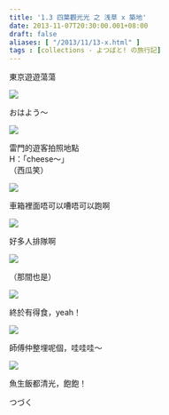 ```yaml
---
title: '1.3 四葉觀光光 之 浅草 x 築地'
date: 2013-11-07T20:30:00.001+08:00
draft: false
aliases: [ "/2013/11/13-x.html" ]
tags : [collections - よつばと! の旅行記]
---
```


東京遊遊蕩蕩  

![](/images/yotsuba1c1.jpg)

おはよう〜  

![](/images/yotsuba1c2.jpg)

雷門的遊客拍照地點  
H：「cheese～」  
（西瓜笑）  

![](/images/yotsuba1c3.jpg)

車箱裡面唔可以嘈唔可以跑啊  

![](/images/yotsuba1c4.jpg)

好多人排隊啊

![](/images/yotsuba1c5.jpg)

（那間也是）

![](/images/yotsuba1c6.jpg)

終於有得食，yeah！  

![](/images/yotsuba1c7.jpg)

師傅仲整埋呢個，哇哇哇～  

![](/images/yotsuba1c8.jpg)

魚生飯都清光，飽飽！  
  
  
  
つづく
